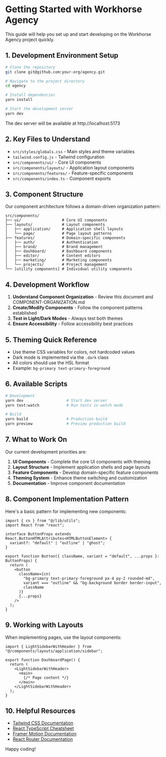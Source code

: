 # Getting Started with Workhorse Agency

This guide will help you set up and start developing on the Workhorse Agency project quickly.

## 1. Development Environment Setup

```bash
# Clone the repository
git clone git@github.com:your-org/agency.git

# Navigate to the project directory
cd agency

# Install dependencies
yarn install

# Start the development server
yarn dev
```

The dev server will be available at http://localhost:5173

## 2. Key Files to Understand

- `src/styles/globals.css` - Main styles and theme variables
- `tailwind.config.js` - Tailwind configuration
- `src/components/ui/` - Core UI components
- `src/components/layouts/` - Application layout components
- `src/components/features/` - Feature-specific components
- `src/components/index.ts` - Component exports

## 3. Component Structure

Our component architecture follows a domain-driven organization pattern:

```
src/components/
├── ui/                  # Core UI components
├── layouts/             # Layout components
│   ├── application/     # Application shell layouts
│   └── page/            # Page layout patterns
├── features/            # Domain-specific components
│   ├── auth/            # Authentication
│   ├── brand/           # Brand management
│   ├── dashboard/       # Dashboard components
│   ├── editor/          # Content editors
│   ├── marketing/       # Marketing components
│   └── projects/        # Project management
└── [utility components] # Individual utility components
```

## 4. Development Workflow

1. **Understand Component Organization** - Review this document and COMPONENT-ORGANIZATION.md
2. **Create/Modify Components** - Follow the component patterns established
3. **Test in Light/Dark Modes** - Always test both themes
4. **Ensure Accessibility** - Follow accessibility best practices

## 5. Theming Quick Reference

- Use theme CSS variables for colors, not hardcoded values
- Dark mode is implemented via the `.dark` class
- All colors should use the HSL format
- Example: `bg-primary text-primary-foreground`

## 6. Available Scripts

```bash
# Development
yarn dev                   # Start dev server
yarn test:watch            # Run tests in watch mode

# Build
yarn build                 # Production build
yarn preview               # Preview production build
```

## 7. What to Work On

Our current development priorities are:

1. **UI Components** - Complete the core UI components with theming
2. **Layout Structure** - Implement application shells and page layouts
3. **Feature Components** - Develop domain-specific feature components
4. **Theming System** - Enhance theme switching and customization
5. **Documentation** - Improve component documentation

## 8. Component Implementation Pattern

Here's a basic pattern for implementing new components:

```tsx
import { cn } from "@/lib/utils";
import React from "react";

interface ButtonProps extends React.ButtonHTMLAttributes<HTMLButtonElement> {
  variant?: "default" | "outline" | "ghost";
}

export function Button({ className, variant = "default", ...props }: ButtonProps) {
  return (
    <button 
      className={cn(
        "bg-primary text-primary-foreground px-4 py-2 rounded-md",
        variant === "outline" && "bg-background border border-input",
        className
      )}
      {...props}
    />
  );
}
```

## 9. Working with Layouts

When implementing pages, use the layout components:

```tsx
import { LightSidebarWithHeader } from "@/components/layouts/application/sidebar";

export function DashboardPage() {
  return (
    <LightSidebarWithHeader>
      <main>
        {/* Page content */}
      </main>
    </LightSidebarWithHeader>
  );
}
```

## 10. Helpful Resources

- [Tailwind CSS Documentation](https://tailwindcss.com/docs)
- [React TypeScript Cheatsheet](https://react-typescript-cheatsheet.netlify.app/)
- [Framer Motion Documentation](https://www.framer.com/motion/)
- [React Router Documentation](https://reactrouter.com/en/main)

Happy coding! 